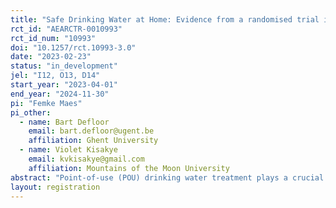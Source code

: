 ```yaml
---
title: "Safe Drinking Water at Home: Evidence from a randomised trial in Uganda"
rct_id: "AEARCTR-0010993"
rct_id_num: "10993"
doi: "10.1257/rct.10993-3.0"
date: "2023-02-23"
status: "in_development"
jel: "I12, O13, D14"
start_year: "2023-04-01"
end_year: "2024-11-30"
pi: "Femke Maes"
pi_other:
  - name: Bart Defloor
    email: bart.defloor@ugent.be
    affiliation: Ghent University
  - name: Violet Kisakye
    email: kvkisakye@gmail.com
    affiliation: Mountains of the Moon University
abstract: "Point-of-use (POU) drinking water treatment plays a crucial role in overcoming the health burden associated with waterborne diarrheal disease in low and middle-income regions. This study focuses on the  impacts of three POU water treatments, boiling on a rocket stove, ceramic filtration, and membrane filtration, in two districts of rural Western Uganda in the course of 18 months. On the one hand, we measure the effectiveness of the intervention on microbiological water quality and health. We compare the water treatment systems from a user perspective, on the other hand, including affordability, effective demand, labor burden and user acceptance.  A total of 600 households are involved in this randomized controlled trial. 450 households receive one of the three treatments and training on its adequate usage. 150 households are assigned to the control group. Data collection involves household surveys, health diaries and water sample analysis during a baseline and four follow-ups. "
layout: registration
---
```


